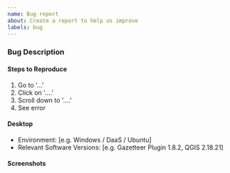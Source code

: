 ```yaml
---
name: Bug report
about: Create a report to help us improve
labels: bug
---
```


<!-- 
Checklist before submitting

- [ ] Search through existing issue reports to check whether the issue already exists
- [ ] Ensure you are running the latest software release, see https://github.com/linz/gazetteer/releases 
- [ ] Check QGIS/plugin log messages for more information.
- [ ] If you can please create a light and self-contained sample dataset to reproduce the issue.
-->

### Bug Description
<!-- A clear and concise description of what the bug is and what you expected to happen. -->

#### Steps to Reproduce
<!-- Steps to reproduce the behavior -->

1. Go to '...'
2. Click on '....'
3. Scroll down to '....'
4. See error

<!-- Try to include any QGIS/plugin log messages -->

#### Desktop
 - Environment: [e.g. Windows / DaaS / Ubuntu]
 - Relevant Software Versions: [e.g. Gazetteer Plugin 1.8.2, QGIS 2.18.21]

#### Screenshots
<!-- If applicable, add screenshots to help explain your problem. -->


<!-- Add an _Assignee_, _Epics_, _Estimate_ and any relevant _Labels_ -->
